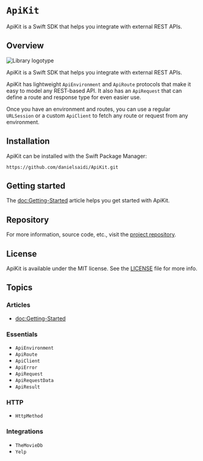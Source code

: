 # ``ApiKit``

ApiKit is a Swift SDK that helps you integrate with external REST APIs.


## Overview

![Library logotype](Logo.png)

ApiKit is a Swift SDK that helps you integrate with external REST APIs.

ApiKit has lightweight ``ApiEnvironment`` and ``ApiRoute`` protocols that make it easy to model any REST-based API. It also has an ``ApiRequest`` that can define a route and response type for even easier use.

Once you have an environment and routes, you can use a regular `URLSession` or a custom ``ApiClient`` to fetch any route or request from any environment.



## Installation

ApiKit can be installed with the Swift Package Manager:

```
https://github.com/danielsaidi/ApiKit.git
```



## Getting started

The <doc:Getting-Started> article helps you get started with ApiKit.



## Repository

For more information, source code, etc., visit the [project repository][Repository].



## License

ApiKit is available under the MIT license. See the [LICENSE][License] file for more info.



## Topics

### Articles

- <doc:Getting-Started>

### Essentials

- ``ApiEnvironment``
- ``ApiRoute``
- ``ApiClient``
- ``ApiError``
- ``ApiRequest``
- ``ApiRequestData``
- ``ApiResult``

### HTTP

- ``HttpMethod``

### Integrations

- ``TheMovieDb``
- ``Yelp``



[License]: https://github.com/danielsaidi/ApiKit/blob/master/LICENSE
[Repository]: https://github.com/danielsaidi/ApiKit
